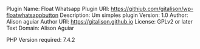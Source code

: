Plugin Name: Float Whatsapp
Plugin URI: https://githiub.com/gitalison/wp-floatwhatsappbutton
Description: Um simples plugin
Version: 1.0
Author: Alison aguiar
Author URI: https://gitalison.github.io
License: GPLv2 or later
Text Domain: Alison Aguiar

PHP Version required: 7.4.2
